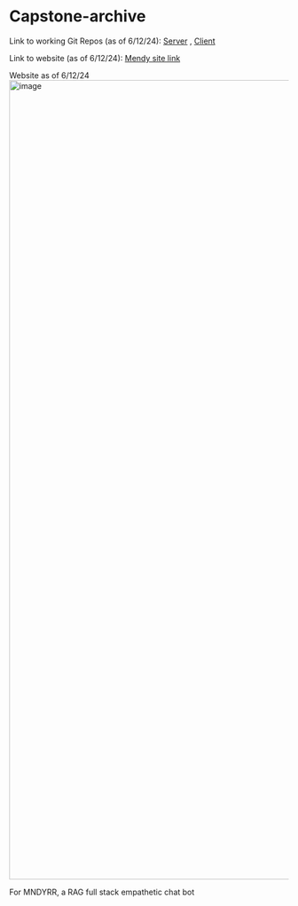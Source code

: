 # Capstone-archive

Link to working Git Repos (as of 6/12/24): [Server](https://github.com/JaylenLuc/MNDYRR-bot) , [Client](https://github.com/JaylenLuc/mndyrr_frontend)

Link to website (as of 6/12/24): [Mendy site link](https://mendy.vercel.app/)


Website as of 6/12/24
<img width="1440" alt="image" src="https://github.com/JaylenLuc/Capstone-archive/assets/91278747/501d99af-39ef-48aa-896d-44c44245fffb">


For MNDYRR, a RAG full stack empathetic chat bot
